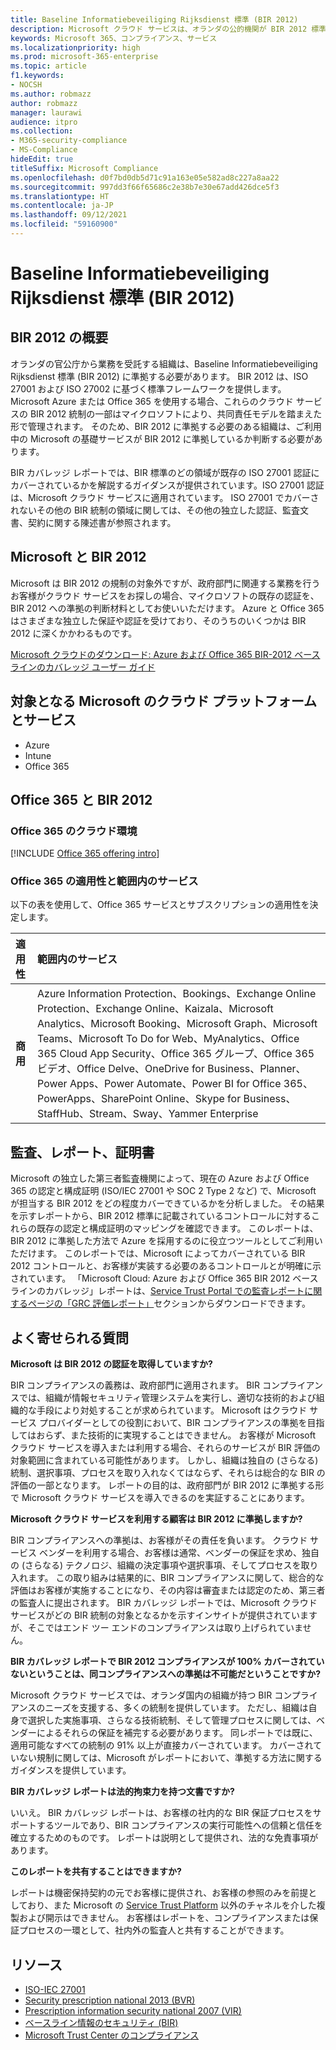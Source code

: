 ```yaml
---
title: Baseline Informatiebeveiliging Rijksdienst 標準 (BIR 2012)
description: Microsoft クラウド サービスは、オランダの公的機関が BIR 2012 標準に準拠するのを支援します。
keywords: Microsoft 365、コンプライアンス、サービス
ms.localizationpriority: high
ms.prod: microsoft-365-enterprise
ms.topic: article
f1.keywords:
- NOCSH
ms.author: robmazz
author: robmazz
manager: laurawi
audience: itpro
ms.collection:
- M365-security-compliance
- MS-Compliance
hideEdit: true
titleSuffix: Microsoft Compliance
ms.openlocfilehash: d0f7bd0db5d71c91a163e05e582ad8c227a8aa22
ms.sourcegitcommit: 997dd3f66f65686c2e38b7e30e67add426dce5f3
ms.translationtype: HT
ms.contentlocale: ja-JP
ms.lasthandoff: 09/12/2021
ms.locfileid: "59160900"
---
```

# <a name="baseline-informatiebeveiliging-rijksdienst-standard-bir-2012"></a>Baseline Informatiebeveiliging Rijksdienst 標準 (BIR 2012)

## <a name="bir-2012-overview"></a>BIR 2012 の概要

オランダの官公庁から業務を受託する組織は、Baseline Informatiebeveiliging Rijksdienst 標準 (BIR 2012) に準拠する必要があります。 
BIR 2012 は、ISO 27001 および ISO 27002 に基づく標準フレームワークを提供します。 Microsoft Azure または Office 365 を使用する場合、これらのクラウド サービスの BIR 2012 統制の一部はマイクロソフトにより、共同責任モデルを踏まえた形で管理されます。 そのため、BIR 2012 に準拠する必要のある組織は、ご利用中の Microsoft の基礎サービスが BIR 2012 に準拠しているか判断する必要があります。

BIR カバレッジ レポートでは、BIR 標準のどの領域が既存の ISO 27001 認証にカバーされているかを解説するガイダンスが提供されています。ISO 27001 認証は、Microsoft クラウド サービスに適用されています。 ISO 27001 でカバーされないその他の BIR 統制の領域に関しては、その他の独立した認証、監査文書、契約に関する陳述書が参照されます。

## <a name="microsoft-and-bir-2012"></a>Microsoft と BIR 2012

Microsoft は BIR 2012 の規制の対象外ですが、政府部門に関連する業務を行うお客様がクラウド サービスをお探しの場合、マイクロソフトの既存の認証を、BIR 2012 への準拠の判断材料としてお使いいただけます。 Azure と Office 365 はさまざまな独立した保証や認証を受けており、そのうちのいくつかは BIR 2012 に深くかかわるものです。

[Microsoft クラウドのダウンロード: Azure および Office 365 BIR-2012 ベースラインのカバレッジ ユーザー ガイド](https://go.microsoft.com/fwlink/p/?linkid=2099461)

## <a name="microsoft-in-scope-cloud-platforms--services"></a>対象となる Microsoft のクラウド プラットフォームとサービス

- Azure
- Intune
- Office 365

## <a name="office-365-and-bir-2012"></a>Office 365 と BIR 2012

### <a name="office-365-cloud-environments"></a>Office 365 のクラウド環境

[!INCLUDE [Office 365 offering intro](../includes/o365-offering-introduction.md)]

### <a name="office-365-applicability-and-in-scope-services"></a>Office 365 の適用性と範囲内のサービス

以下の表を使用して、Office 365 サービスとサブスクリプションの適用性を決定します。

| **適用性** | **範囲内のサービス** |
|:------------------|:----------------------|
| **商用** | Azure Information Protection、Bookings、Exchange Online Protection、Exchange Online、Kaizala、Microsoft Analytics、Microsoft Booking、Microsoft Graph、Microsoft Teams、Microsoft To Do for Web、MyAnalytics、Office 365 Cloud App Security、Office 365 グループ、Office 365 ビデオ、Office Delve、OneDrive for Business、Planner、Power Apps、Power Automate、Power BI for Office 365、PowerApps、SharePoint Online、Skype for Business、StaffHub、Stream、Sway、Yammer Enterprise |

## <a name="audits-reports-and-certificates"></a>監査、レポート、証明書

Microsoft の独立した第三者監査機関によって、現在の Azure および Office 365 の認定と構成証明 (ISO/IEC 27001 や SOC 2 Type 2 など) で、Microsoft が担当する BIR 2012 をどの程度カバーできているかを分析しました。 その結果を示すレポートから、BIR 2012 標準に記載されているコントロールに対するこれらの既存の認定と構成証明のマッピングを確認できます。 このレポートは、BIR 2012 に準拠した方法で Azure を採用するのに役立つツールとしてご利用いただけます。 このレポートでは、Microsoft によってカバーされている BIR 2012 コントロールと、お客様が実装する必要のあるコントロールとが明確に示されています。 「Microsoft Cloud: Azure および Office 365 BIR 2012 ベースラインのカバレッジ」レポートは、[Service Trust Portal での監査レポートに関するページの「GRC 評価レポート」](https://servicetrust.microsoft.com/ViewPage/MSComplianceGuideV3)セクションからダウンロードできます。

## <a name="frequently-asked-questions"></a>よく寄せられる質問

**Microsoft は BIR 2012 の認証を取得していますか?**

BIR コンプライアンスの義務は、政府部門に適用されます。 BIR コンプライアンスでは、組織が情報セキュリティ管理システムを実行し、適切な技術的および組織的な手段により対処することが求められています。 Microsoft はクラウド サービス プロバイダーとしての役割において、BIR コンプライアンスの準拠を目指してはおらず、また技術的に実現することはできません。 お客様が Microsoft クラウド サービスを導入または利用する場合、それらのサービスが BIR 評価の対象範囲に含まれている可能性があります。 しかし、組織は独自の (さらなる) 統制、選択事項、プロセスを取り入れなくてはならず、それらは総合的な BIR の評価の一部となります。 レポートの目的は、政府部門が BIR 2012 に準拠する形で Microsoft クラウド サービスを導入できるのを実証することにあります。

**Microsoft クラウド サービスを利用する顧客は BIR 2012 に準拠しますか?**

BIR コンプライアンスへの準拠は、お客様がその責任を負います。 クラウド サービス ベンダーを利用する場合、お客様は通常、ベンダーの保証を求め、独自の (さらなる) テクノロジ、組織の決定事項や選択事項、そしてプロセスを取り入れます。 この取り組みは結果的に、BIR コンプライアンスに関して、総合的な評価はお客様が実施することになり、その内容は審査または認定のため、第三者の監査人に提出されます。 BIR カバレッジ レポートでは、Microsoft クラウド サービスがどの BIR 統制の対象となるかを示すインサイトが提供されていますが、そこではエンド ツー エンドのコンプライアンスは取り上げられていません。

**BIR カバレッジ レポートで BIR 2012 コンプライアンスが 100% カバーされていないということは、同コンプライアンスへの準拠は不可能だということですか?**

Microsoft クラウド サービスでは、オランダ国内の組織が持つ BIR コンプライアンスのニーズを支援する、多くの統制を提供しています。 ただし、組織は自身で選択した実施事項、さらなる技術統制、そして管理プロセスに関しては、ベンダーによるそれらの保証を補完する必要があります。 同レポートでは既に、適用可能なすべての統制の 91% 以上が直接カバーされています。 カバーされていない規制に関しては、Microsoft がレポートにおいて、準拠する方法に関するガイダンスを提供しています。

**BIR カバレッジ レポートは法的拘束力を持つ文書ですか?**

いいえ。 BIR カバレッジ レポートは、お客様の社内的な BIR 保証プロセスをサポートするツールであり、BIR コンプライアンスの実行可能性への信頼と信任を確立するためのものです。 レポートは説明として提供され、法的な免責事項があります。

**このレポートを共有することはできますか?**

レポートは機密保持契約の元でお客様に提供され、お客様の参照のみを前提としており、また Microsoft の [Service Trust Platform](https://www.microsoft.com/TrustCenter/STP/default.aspx) 以外のチャネルを介した複製および開示はできません。 お客様はレポートを、コンプライアンスまたは保証プロセスの一環として、社内外の監査人と共有することができます。

## <a name="resources"></a>リソース

- [ISO-IEC 27001](offering-iso-27001.md)
- [Security prescription national 2013 (BVR)](https://wetten.overheid.nl/BWBR0033512/2013-06-01)
- [Prescription information security national 2007 (VIR)](https://wetten.overheid.nl/BWBR0022141/2007-07-01)
- [ベースライン情報のセキュリティ (BIR)](https://www.earonline.nl/index.php/BIR_2012)
- [Microsoft Trust Center のコンプライアンス](https://www.microsoft.com/trust-center/compliance/compliance-overview)
